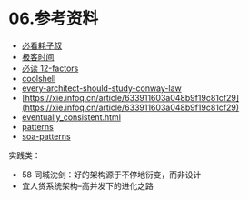 # 06.参考资料

* [必看耗子叔](https://freegeektime.com/100002201/10604/)
* [极客时间](https://freegeektime.com/posts/100046101/)
* [必读 12-factors](https://12factor.net/zh_cn/)
* [coolshell](https://coolshell.cn/articles/11609.html)
* [every-architect-should-study-conway-law](https://www.infoq.cn/article/every-architect-should-study-conway-law)
* [https://xie.infoq.cn/article/633911603a048b9f19c81cf29](https://xie.infoq.cn/article/633911603a048b9f19c81cf29)
* [eventually_consistent.html](https://www.allthingsdistributed.com/2008/12/eventually_consistent.html)
* [patterns](https://microservices.io/patterns/index.html)
* [soa-patterns](https://patterns.arcitura.com/soa-patterns)

实践类：
* 58 同城沈剑：好的架构源于不停地衍变，而非设计
* 宜人贷系统架构–高并发下的进化之路